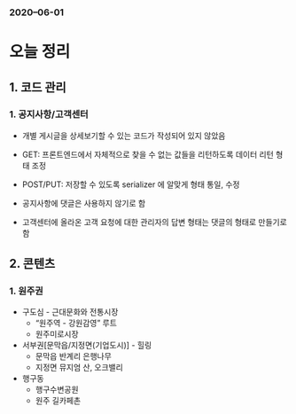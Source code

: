 ### 2020–06-01

# 오늘 정리

## 1. 코드 관리

### 1. 공지사항/고객센터

* 개별 게시글을 상세보기할 수 있는 코드가 작성되어 있지 않았음
* GET: 프론트엔드에서 자체적으로 찾을 수 없는 값들을 리턴하도록 데이터 리턴 형태 조정
* POST/PUT: 저장할 수 있도록 serializer 에 알맞게 형태 통일, 수정

* 공지사항에 댓글은 사용하지 않기로 함
* 고객센터에 올라온 고객 요청에 대한 관리자의 답변 형태는 댓글의 형태로 만들기로 함





## 2. 콘텐츠

### 1. 원주권

* 구도심 - 근대문화와 전통시장
  * “원주역 - 강원감영” 루트
  * 원주미로시장
* 서부권[문막읍/지정면(기업도시)] - 힐링
  * 문막읍 반계리 은행나무
  * 지정면 뮤지엄 산, 오크밸리
* 행구동
  * 행구수변공원
  * 원주 길카페촌


